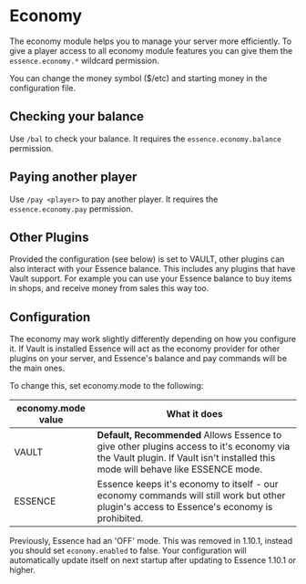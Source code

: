 # Economy

The economy module helps you to manage your server more efficiently. To give a player access to all economy module
features you can give them the `essence.economy.*` wildcard permission.

You can change the money symbol ($/etc) and starting money in the configuration file.

## Checking your balance
Use `/bal` to check your balance. It requires the `essence.economy.balance` permission.

## Paying another player
Use `/pay <player>` to pay another player. It requires the `essence.economy.pay` permission.

## Other Plugins
Provided the configuration (see below) is set to VAULT, other plugins can also interact with your Essence balance. This
includes any plugins that have Vault support. For example you can use your Essence balance to buy items in shops, and
receive money from sales this way too.

## Configuration
The economy may work slightly differently depending on how you configure it. If Vault is installed Essence will act as
the economy provider for other plugins on your server, and Essence's balance and pay commands will be the main ones.

To change this, set economy.mode to the following:

| economy.mode value | What it does                                                                                                                                                                 |
|--------------------|------------------------------------------------------------------------------------------------------------------------------------------------------------------------------|
| VAULT              | **Default, Recommended** Allows Essence to give other plugins access to it's economy via the Vault plugin. If Vault isn't installed this mode will behave like ESSENCE mode. |
| ESSENCE            | Essence keeps it's economy to itself - our economy commands will still work but other plugin's access to Essence's economy is prohibited.                                    |

Previously, Essence had an 'OFF' mode. This was removed in 1.10.1, instead you should set `economy.enabled` to false. 
Your configuration will automatically update itself on next startup after updating to Essence 1.10.1 or higher.